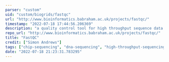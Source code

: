 ```yaml
---
parser: "custom"
uid: "custom/biogrids/fastqc"
url: "http://www.bioinformatics.babraham.ac.uk/projects/fastqc/"
timestamp: "2022-07-18 17:44:56.206369"
description: "a quality control tool for high throughput sequence data."
repo_url: "http://www.bioinformatics.babraham.ac.uk/projects/fastqc/"
title: "FastQC"
credit: ["Simon Andrews"]
tags: ["chip-sequencing", "dna-sequencing", "high-throughput-sequencing", "read-quality-control", "rna-sequencing", "wgs-analysis"]
date: "2022-07-18 21:23:31.783295"
---
```

